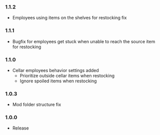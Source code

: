 ### 1.1.2
- Employees using items on the shelves for restocking fix
### 1.1.1
- Bugfix for employees get stuck when unable to reach the source item for restocking
### 1.1.0
- Cellar employees behavior settings added
	- Prioritize outside cellar items when restocking
	- Ignore spoiled items when restocking
### 1.0.3
- Mod folder structure fix
### 1.0.0
- Release
